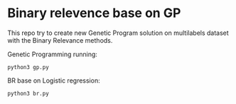 # Binary relevence base on GP
This repo try to create new Genetic Program solution on multilabels dataset with the Binary Relevance methods.

Genetic Programming running:
```
python3 gp.py
```
BR base on Logistic regression:
```
python3 br.py
```